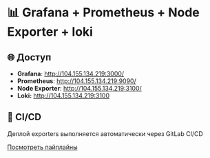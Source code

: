 # 📊 Grafana + Prometheus + Node Exporter + loki

## 🌐 Доступ

- **Grafana**: http://104.155.134.219:3000/
- **Prometheus**: http://104.155.134.219:9090/
- **Node Exporter**: http://104.155.134.219:3100/
- **Loki:** http://104.155.134.219:3100

## 🔄 CI/CD

Деплой exporters выполняется автоматически через GitLab CI/CD

[Посмотреть пайплайны](https://otusteam.gitlab.yandexcloud.net/devops/devops-2025-03/sheremetyev/work)